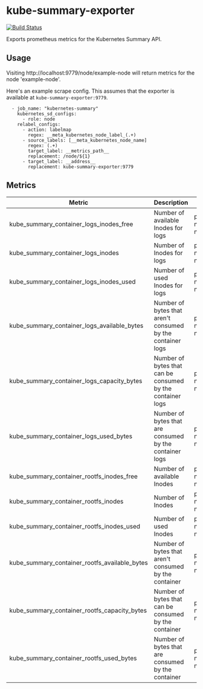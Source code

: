 # kube-summary-exporter

[![Build Status](https://drone.prod.merit.uw.systems/api/badges/utilitywarehouse/kube-summary-exporter/status.svg)](https://drone.prod.merit.uw.systems/utilitywarehouse/kube-summary-exporter)

Exports prometheus metrics for the Kubernetes Summary API.

## Usage

Visiting http://localhost:9779/node/example-node will return metrics for the
node 'example-node'.

Here's an example scrape config. This assumes that the exporter is available at `kube-summary-exporter:9779`.

```
  - job_name: "kubernetes-summary"
    kubernetes_sd_configs:
      - role: node
    relabel_configs:
      - action: labelmap
        regex: __meta_kubernetes_node_label_(.+)
      - source_labels: [__meta_kubernetes_node_name]
        regex: (.+)
        target_label: __metrics_path__
        replacement: /node/${1}
      - target_label: __address__
        replacement: kube-summary-exporter:9779
```

## Metrics

| Metric                                        | Description                                                | Labels               |
| --------------------------------------------- | ---------------------------------------------------------- | -------------------- |
| kube_summary_container_logs_inodes_free       | Number of available Inodes for logs                        | pod, namespace, name |
| kube_summary_container_logs_inodes            | Number of Inodes for logs                                  | pod, namespace, name |
| kube_summary_container_logs_inodes_used       | Number of used Inodes for logs                             | pod, namespace, name |
| kube_summary_container_logs_available_bytes   | Number of bytes that aren't consumed by the container logs | pod, namespace, name |
| kube_summary_container_logs_capacity_bytes    | Number of bytes that can be consumed by the container logs | pod, namespace, name |
| kube_summary_container_logs_used_bytes        | Number of bytes that are consumed by the container logs    | pod, namespace, name |
| kube_summary_container_rootfs_inodes_free     | Number of available Inodes                                 | pod, namespace, name |
| kube_summary_container_rootfs_inodes          | Number of Inodes                                           | pod, namespace, name |
| kube_summary_container_rootfs_inodes_used     | Number of used Inodes                                      | pod, namespace, name |
| kube_summary_container_rootfs_available_bytes | Number of bytes that aren't consumed by the container      | pod, namespace, name |
| kube_summary_container_rootfs_capacity_bytes  | Number of bytes that can be consumed by the container      | pod, namespace, name |
| kube_summary_container_rootfs_used_bytes      | Number of bytes that are consumed by the container         | pod, namespace, name |

